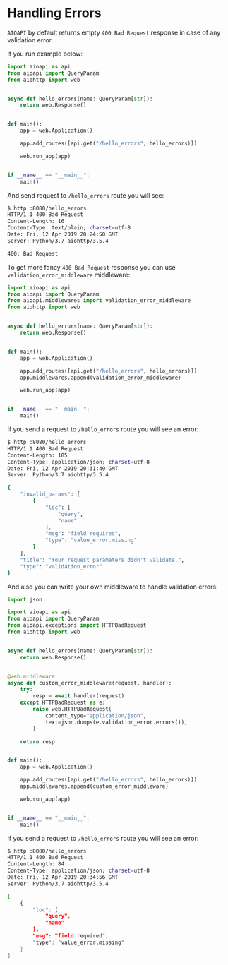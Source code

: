 # Handling Errors

`AIOAPI` by default returns empty `400 Bad Request` response in case of any validation error.

If you run example below:

```python
import aioapi as api
from aioapi import QueryParam
from aiohttp import web


async def hello_errors(name: QueryParam[str]):
    return web.Response()


def main():
    app = web.Application()

    app.add_routes([api.get("/hello_errors", hello_errors)])

    web.run_app(app)


if __name__ == "__main__":
    main()
```

And send request to `/hello_errors` route you will see:

```bash
$ http :8080/hello_errors
HTTP/1.1 400 Bad Request
Content-Length: 16
Content-Type: text/plain; charset=utf-8
Date: Fri, 12 Apr 2019 20:24:50 GMT
Server: Python/3.7 aiohttp/3.5.4

400: Bad Request
```

To get more fancy `400 Bad Request` response you can use `validation_error_middleware` middleware:

```python hl_lines="3 15"
import aioapi as api
from aioapi import QueryParam
from aioapi.middlewares import validation_error_middleware
from aiohttp import web


async def hello_errors(name: QueryParam[str]):
    return web.Response()


def main():
    app = web.Application()

    app.add_routes([api.get("/hello_errors", hello_errors)])
    app.middlewares.append(validation_error_middleware)

    web.run_app(app)


if __name__ == "__main__":
    main()
```

If you send a request to `/hello_errors` route you will see an error:

```bash
$ http :8080/hello_errors
HTTP/1.1 400 Bad Request
Content-Length: 185
Content-Type: application/json; charset=utf-8
Date: Fri, 12 Apr 2019 20:31:49 GMT
Server: Python/3.7 aiohttp/3.5.4

{
    "invalid_params": [
        {
            "loc": [
                "query",
                "name"
            ],
            "msg": "field required",
            "type": "value_error.missing"
        }
    ],
    "title": "Your request parameters didn't validate.",
    "type": "validation_error"
}
```

And also you can write your own middleware to handle validation errors:

```python hl_lines="13 14 15 16 17 18 19 20 21 22 23 30"
import json

import aioapi as api
from aioapi import QueryParam
from aioapi.exceptions import HTTPBadRequest
from aiohttp import web


async def hello_errors(name: QueryParam[str]):
    return web.Response()


@web.middleware
async def custom_error_middleware(request, handler):
    try:
        resp = await handler(request)
    except HTTPBadRequest as e:
        raise web.HTTPBadRequest(
            content_type="application/json",
            text=json.dumps(e.validation_error.errors()),
        )

    return resp


def main():
    app = web.Application()

    app.add_routes([api.get("/hello_errors", hello_errors)])
    app.middlewares.append(custom_error_middleware)

    web.run_app(app)


if __name__ == "__main__":
    main()
```

If you send a request to `/hello_errors` route you will see an error:

```bash
$ http :8080/hello_errors
HTTP/1.1 400 Bad Request
Content-Length: 84
Content-Type: application/json; charset=utf-8
Date: Fri, 12 Apr 2019 20:34:56 GMT
Server: Python/3.7 aiohttp/3.5.4

[
    {
        "loc": [
            "query",
            "name"
        ],
        "msg": "field required",
        "type": "value_error.missing"
    }
]
```
